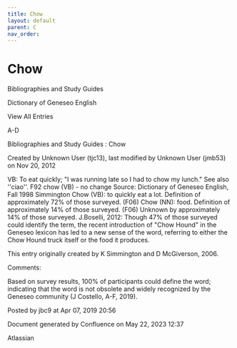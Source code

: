 ```yaml
---
title: Chow
layout: default
parent: C
nav_order:
---
```


# Chow

Bibliographies and Study Guides

Dictionary of Geneseo English

View All Entries

A-D

Bibliographies and Study Guides : Chow

Created by  Unknown User (tjc13), last modified by  Unknown User (jmb53) on Nov 20, 2012

VB: To eat quickly; &quot;I was running late so I had to chow my lunch.&quot; See also ''ciao''. F92 chow (VB) - no change Source: Dictionary of Geneseo English, Fall 1998 Simmington Chow (VB): to quickly eat a lot. Definition of approximately 72% of those surveyed. (F06) Chow (NN): food. Definition of approximately 14% of those surveyed. (F06) Unknown by approximately 14% of those surveyed. J.Boselli, 2012: Though 47% of those surveyed could identify the term, the recent introduction of &quot;Chow Hound&quot; in the Geneseo lexicon has led to a new sense of the word, referring to either the Chow Hound truck itself or the food it produces.

This entry originally created by K Simmington and D McGiverson, 2006.

Comments:

Based on survey results, 100% of participants could define the word; indicating that the word is not obsolete and widely recognized by the Geneseo community (J Costello, A-F, 2019).

Posted by jbc9 at Apr 07, 2019 20:56

Document generated by Confluence on May 22, 2023 12:37

Atlassian
